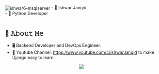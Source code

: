 <img align="center" alt="ishwar6-msqlserver"  src="https://komarev.com/ghpvc/?username=ishwar6&style=flat-square&color=grey">
- 👋  Ishwar Jangid  </br>
- 👀  Python Developer </br></br>

## :book: 𝙰𝚋𝚘𝚞𝚝 𝙼𝚎
- 🖥 Backend Developer and DevOps Engineer. 
- 💼 Youtube Channel: https://www.youtube.com/c/IshwarJangid to make Django easy to learn. 



</div>
  <div align="center">
  <img src="https://github-readme-streak-stats.herokuapp.com/?user=ishwar6&theme=dark">
  </div>
 
